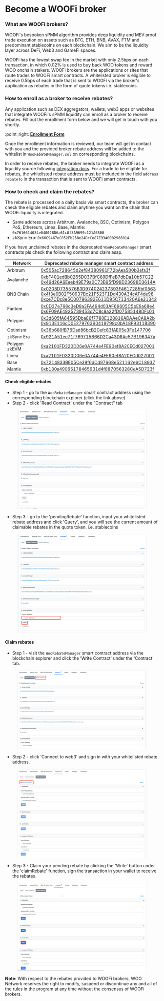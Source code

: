 # Become a WOOFi broker

### What are WOOFi brokers?

WOOFi's bespoken sPMM algorithm provides deep liquidity and MEV proof trade execution on assets such as BTC, ETH, BNB, AVAX, FTM and predominant stablecoins on each blockchain. We aim to be the liquidity layer across DeFi, Web3 and GameFi spaces.

WOOFi has the lowest swap fee in the market with only 2.5bps on each transaction, in which 0.02% is used to buy back WOO tokens and reward WOO onchain stakers. WOOFi brokers are the applications or sites that route trades to WOOFi smart contracts. A whitelisted broker is eligible to receive 0.5bps of each trade that is sent to WOOFi via the broker's application as rebates in the form of quote tokens i.e. stablecoins.

### How to enroll as a broker to receive rebates?

Any application such as DEX aggregators, wallets, web3 apps or websites that integrate WOOFi's sPMM liquidity can enroll as a broker to receive rebates. Fill out the enrollment form below and we will get in touch with you shortly.

:point\_right: [**Enrollment Form**](https://docs.google.com/forms/d/e/1FAIpQLSdTTfytZmcKLwGTl6MUxGiaou1gAXhd83roAGgNCiIkBeYtFQ/viewform?usp=sf\_link)

Once the enrollment information is reviewed, our team will get in contact with you and the provided broker rebate address will be added to the whitelist in `WooRebateManager.sol` on corresponding blockchains.

In order to receive rebates, the broker needs to integrate WOOFi as a liquidity source following [integration docs](integrate-woofi-as-liquidity-source.md). For a trade to be eligible for rebates, the whitelisted rebate address must be included in the field `address rebateTo` in the transaction that is sent to WOOFi smart contracts.

### How to check and claim the rebates?

The rebate is processed on a daily basis via smart contracts, the broker can check the eligible rebates and claim anytime you want on the chain that WOOFi liquidity is integrated.

* Same address across Arbitrum, Avalanche, BSC, Optimism, Polygon PoS, Ethereum, Linea, Base, Mantle: `0x7616614084e040028D6a61c0f3A9699c121A6500`
* zkSync Era: `0x66C9467eC052Fb258e24DcCe87E93A0002966014`

If you have unclaimed rebates in the deprecated `WooRebateManager` smart contracts pls check the following contract and claim asap.

<table><thead><tr><th width="184">Network</th><th>Deprecated rebate manager smart contract address</th></tr></thead><tbody><tr><td>Arbitrum</td><td><a href="https://arbiscan.io/address/0x505ac728645d2ef84380961f72baea500b3efa3f#code">0x505ac728645d2ef84380961F72bAea500b3efa3f</a></td></tr><tr><td>Avalanche</td><td><a href="https://snowtrace.io/address/0xbf401edbb0265d037bfc89dffeb7dbda10b57c22#readContract">0xbF401edBb0265D037BfC89DfFeB7dbDa10b57C22</a><br><a href="https://snowtrace.io/address/0x49d26a6eeeb49e79a0c73b95fd99d23698d3614a">0x49d26A6Eeeb49E79a0C73B95fD99D23698D3614A</a></td></tr><tr><td>BNB Chain</td><td><a href="https://bscscan.com/address/0x0208d735576b3d974024237393f4617285bf0563#readContract">0x0208D735576B3D974024237393F4617285bf0563</a><br><a href="https://bscscan.com/address/0x4f3e0b02f50937bc21f523f1dd430a34caf4de98#code">0x4f3e0B02F50937Bc21F523F1Dd430A34cAF4de98</a><br><a href="https://bscscan.com/address/0xce7cdc8e5c00796392e611d95c713420a6e31342#code">0xce7CDc8e5C00796392E611D95C713420A6e31342</a></td></tr><tr><td>Fantom</td><td><a href="https://ftmscan.com/address/0x0d37e768c3ed8a3fa494d03af69605c5be9a68e4#readContract">0x0D37e768c3eD8a3FA494d03AF69605C5bE9a68e4</a><br><a href="https://ftmscan.com/address/0x6f09ae4925739453d7c8c9a22fd07585148dfc01#code">0x6F09AE4925739453d7C8c9a22fD07585148DFc01</a></td></tr><tr><td>Polygon</td><td><a href="https://polygonscan.com/address/0x3d605fa64595dba86f7780e128816adaaeca8a2b#code">0x3d605fA64595Dba86f7780E128816ADAAeCA8A2b</a><br><a href="https://polygonscan.com/address/0x913e116cd0e279763b0419798c0ba18f9311b390#code">0x913E116cD0E279763B0419798c0bA18F9311B390</a></td></tr><tr><td>Optimism</td><td><a href="https://optimistic.etherscan.io/address/0x36b680fb76dad86bcb2cefc83fae05e3fe147706#code">0x36b680fB76Dad86bcB2Cefc83fAE05e3Fe147706</a></td></tr><tr><td>zkSync Era</td><td><a href="https://explorer.zksync.io/address/0x921A51ee71f769715866D2Ca43D8Ac57B196347a#contract">0x921A51ee71f769715866D2Ca43D8Ac57B196347a</a></td></tr><tr><td>Polygon zkEVM</td><td><a href="https://zkevm.polygonscan.com/address/0xa2101fd320d06e0a744e4fe90ef8a20ecd027001">0xa2101FD320D06e0A744e4FE90ef8A20ECd027001</a></td></tr><tr><td>Linea</td><td><a href="https://lineascan.build/address/0xa2101fd320d06e0a744e4fe90ef8a20ecd027001">0xa2101FD320D06e0A744e4FE90ef8A20ECd027001</a></td></tr><tr><td>Base</td><td><a href="https://basescan.org/address/0x7214833BE05Ce39f6dCd97668e521162e6C18937">0x7214833BE05Ce39f6dCd97668e521162e6C18937</a></td></tr><tr><td>Mantle</td><td><a href="https://explorer.mantle.xyz/address/0xb130a49065178465931d4f887056328CeA5D723f">0xb130a49065178465931d4f887056328CeA5D723f</a></td></tr></tbody></table>

#### Check eligible rebates

* Step 1 - go to the `WooRebateManager` smart contract address using the corresponding blockchain explorer (click the link above)
* Step 2 - click 'Read Contract' under the "Contract" tab

<figure><img src="../.gitbook/assets/image (1) (1).png" alt=""><figcaption></figcaption></figure>

* Step 3 - go to the 'pendingRebate' function, input your whitelisted rebate address and click 'Query', and you will see the current amount of claimable rebates in the quote token. i.e. stablecoins

<figure><img src="../.gitbook/assets/image (4).png" alt=""><figcaption></figcaption></figure>

#### Claim rebates

* Step 1 - visit the `WooRebateManager` smart contract address via the blockchain explorer and click the 'Write Contract' under the 'Contract' tab.

<figure><img src="../.gitbook/assets/image (5).png" alt=""><figcaption></figcaption></figure>

* Step 2 - click 'Connect to web3' and sign in with your whitelisted rebate address.

<figure><img src="../.gitbook/assets/image (2).png" alt=""><figcaption></figcaption></figure>

* Step 3 - Claim your pending rebate by clicking the 'Write' button under the 'claimRebate' function, sign the transaction in your wallet to receive the rebates.

<figure><img src="../.gitbook/assets/image (3).png" alt=""><figcaption></figcaption></figure>

**Note:** With respect to the rebates provided to WOOFi brokers, WOO Network reserves the right to modify, suspend or discontinue any and all of the rules in the program at any time without the consensus of WOOFi brokers.
